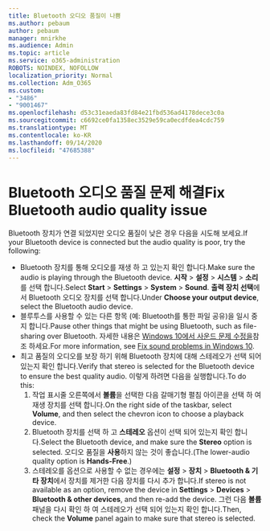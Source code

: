 ```yaml
---
title: Bluetooth 오디오 품질이 나쁨
ms.author: pebaum
author: pebaum
manager: mnirkhe
ms.audience: Admin
ms.topic: article
ms.service: o365-administration
ROBOTS: NOINDEX, NOFOLLOW
localization_priority: Normal
ms.collection: Adm_O365
ms.custom:
- "3486"
- "9001467"
ms.openlocfilehash: d53c31eaeda83fd84e21fbd536ad4178dece3c0a
ms.sourcegitcommit: c6692ce0fa1358ec3529e59ca0ecdfdea4cdc759
ms.translationtype: MT
ms.contentlocale: ko-KR
ms.lasthandoff: 09/14/2020
ms.locfileid: "47685388"
---
```

# <a name="fix-bluetooth-audio-quality-issue"></a><span data-ttu-id="b27c6-102">Bluetooth 오디오 품질 문제 해결</span><span class="sxs-lookup"><span data-stu-id="b27c6-102">Fix Bluetooth audio quality issue</span></span>

<span data-ttu-id="b27c6-103">Bluetooth 장치가 연결 되었지만 오디오 품질이 낮은 경우 다음을 시도해 보세요.</span><span class="sxs-lookup"><span data-stu-id="b27c6-103">If your Bluetooth device is connected but the audio quality is poor, try the following:</span></span>

- <span data-ttu-id="b27c6-104">Bluetooth 장치를 통해 오디오를 재생 하 고 있는지 확인 합니다.</span><span class="sxs-lookup"><span data-stu-id="b27c6-104">Make sure the audio is playing through the Bluetooth device.</span></span> <span data-ttu-id="b27c6-105">**시작**  >  **설정**  >  **시스템**  >  **소리**를 선택 합니다.</span><span class="sxs-lookup"><span data-stu-id="b27c6-105">Select **Start** > **Settings** > **System** > **Sound**.</span></span> <span data-ttu-id="b27c6-106">**출력 장치 선택**에서 Bluetooth 오디오 장치를 선택 합니다.</span><span class="sxs-lookup"><span data-stu-id="b27c6-106">Under **Choose your output device**, select the Bluetooth audio device.</span></span>
- <span data-ttu-id="b27c6-107">블루투스를 사용할 수 있는 다른 항목 (예: Bluetooth를 통한 파일 공유)을 일시 중지 합니다.</span><span class="sxs-lookup"><span data-stu-id="b27c6-107">Pause other things that might be using Bluetooth, such as file-sharing over Bluetooth.</span></span> <span data-ttu-id="b27c6-108">자세한 내용은 [Windows 10에서 사운드 문제 수정을](https://support.microsoft.com/help/4520288/windows-10-fix-sound-problems)참조 하세요.</span><span class="sxs-lookup"><span data-stu-id="b27c6-108">For more information, see [Fix sound problems in Windows 10](https://support.microsoft.com/help/4520288/windows-10-fix-sound-problems).</span></span>
- <span data-ttu-id="b27c6-109">최고 품질의 오디오를 보장 하기 위해 Bluetooth 장치에 대해 스테레오가 선택 되어 있는지 확인 합니다.</span><span class="sxs-lookup"><span data-stu-id="b27c6-109">Verify that stereo is selected for the Bluetooth device to ensure the best quality audio.</span></span> <span data-ttu-id="b27c6-110">이렇게 하려면 다음을 실행합니다.</span><span class="sxs-lookup"><span data-stu-id="b27c6-110">To do this:</span></span> 
    1. <span data-ttu-id="b27c6-111">작업 표시줄 오른쪽에서 **볼륨**을 선택한 다음 갈매기형 펼침 아이콘을 선택 하 여 재생 장치를 선택 합니다.</span><span class="sxs-lookup"><span data-stu-id="b27c6-111">On the right side of the taskbar, select **Volume**, and then select the chevron icon to choose a playback device.</span></span>
    2. <span data-ttu-id="b27c6-112">Bluetooth 장치를 선택 하 고 **스테레오** 옵션이 선택 되어 있는지 확인 합니다.</span><span class="sxs-lookup"><span data-stu-id="b27c6-112">Select the Bluetooth device, and make sure the **Stereo** option is selected.</span></span> <span data-ttu-id="b27c6-113">오디오 품질을 **사용**하지 않는 것이 좋습니다.</span><span class="sxs-lookup"><span data-stu-id="b27c6-113">(The lower-audio quality option is **Hands-Free**.)</span></span>
    3. <span data-ttu-id="b27c6-114">스테레오를 옵션으로 사용할 수 없는 경우에는 **설정**  >  **장치**  >  **Bluetooth & 기타 장치**에서 장치를 제거한 다음 장치를 다시 추가 합니다.</span><span class="sxs-lookup"><span data-stu-id="b27c6-114">If stereo is not available as an option, remove the device in **Settings** > **Devices** > **Bluetooth & other devices**, and then re-add the device.</span></span> <span data-ttu-id="b27c6-115">그런 다음 **볼륨** 패널을 다시 확인 하 여 스테레오가 선택 되어 있는지 확인 합니다.</span><span class="sxs-lookup"><span data-stu-id="b27c6-115">Then, check the **Volume** panel again to make sure that stereo is selected.</span></span>

